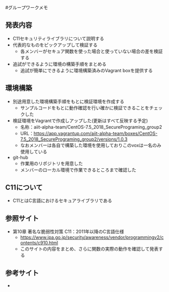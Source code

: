 #グループワークメモ
## 発表内容
- C11セキュリティライブラリについて説明する
- 代表的なものをピックアップして検証する
  - 各メンバーがセキュア関数を使った場合と使っていない場合の差を検証する
- 追試ができるように環境の構築手順をまとめる
  - 追試が簡単にできるように環境構築済みのVagrant boxを提供する

## 環境構築
- 別途用意した環境構築手順をもとに検証環境を作成する
  - サンプルコードをもとに動作確認を行い確かに検証できることをチェックした
- 検証環境をVagrantで作成しアップした(更新はすべて反映する予定)
  - 名称：aiit-alpha-team/CentOS-7.5_2018_SecurePrograming_group2 
  - URL：https://app.vagrantup.com/aiit-alpha-team/boxes/CentOS-7.5_2018_SecurePrograming_group2/versions/1.0.3 
  - なおメンバーは各自で構築した環境を使用しておりこのvoxは一名のみ使用している
- git-hub
  - 作業用のリポジトリを用意した
  - メンバーのローカル環境で作業できるところまで確認した

## C11について
- C11とはC言語におけるセキュアライブラリである 

## 参照サイト
- 第10章 著名な脆弱性対策 C11：2011年以降のC言語仕様
  - https://www.ipa.go.jp/security/awareness/vendor/programmingv2/contents/c910.html
  - このサイトの内容をまとめ、さらに関数の実際の動作を確認して発表する

## 参考サイト
- 
